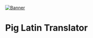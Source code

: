 [![Banner](https://i.postimg.cc/L8cwmS7C/Git-banner-template-01.jpg)](https://postimg.cc/3kZnZs3m)

# Pig Latin Translator
